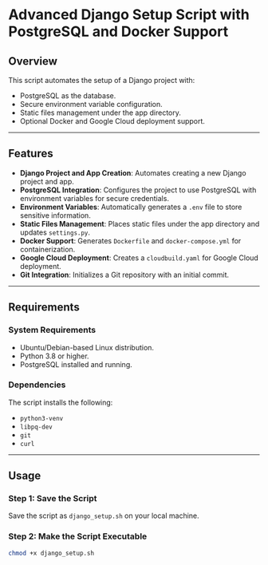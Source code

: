 # Advanced Django Setup Script with PostgreSQL and Docker Support

## Overview
This script automates the setup of a Django project with:
- PostgreSQL as the database.
- Secure environment variable configuration.
- Static files management under the app directory.
- Optional Docker and Google Cloud deployment support.

---

## Features
- **Django Project and App Creation**: Automates creating a new Django project and app.
- **PostgreSQL Integration**: Configures the project to use PostgreSQL with environment variables for secure credentials.
- **Environment Variables**: Automatically generates a `.env` file to store sensitive information.
- **Static Files Management**: Places static files under the app directory and updates `settings.py`.
- **Docker Support**: Generates `Dockerfile` and `docker-compose.yml` for containerization.
- **Google Cloud Deployment**: Creates a `cloudbuild.yaml` for Google Cloud deployment.
- **Git Integration**: Initializes a Git repository with an initial commit.

---

## Requirements
### System Requirements
- Ubuntu/Debian-based Linux distribution.
- Python 3.8 or higher.
- PostgreSQL installed and running.

### Dependencies
The script installs the following:
- `python3-venv`
- `libpq-dev`
- `git`
- `curl`

---

## Usage
### Step 1: Save the Script
Save the script as `django_setup.sh` on your local machine.

### Step 2: Make the Script Executable
```bash
chmod +x django_setup.sh
